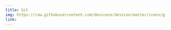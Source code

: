 ```yaml
---
title: Git
img: https://raw.githubusercontent.com/devicons/devicon/master/icons/git/git-original.svg
link: 
---
```


